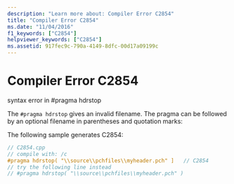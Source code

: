 ```yaml
---
description: "Learn more about: Compiler Error C2854"
title: "Compiler Error C2854"
ms.date: "11/04/2016"
f1_keywords: ["C2854"]
helpviewer_keywords: ["C2854"]
ms.assetid: 917fec9c-790a-4149-8dfc-00d17a09199c
---
```

# Compiler Error C2854

syntax error in #pragma hdrstop

The `#pragma hdrstop` gives an invalid filename. The pragma can be followed by an optional filename in parentheses and quotation marks:

The following sample generates C2854:

```cpp
// C2854.cpp
// compile with: /c
#pragma hdrstop( "\\source\\pchfiles\\myheader.pch" ]   // C2854
// try the following line instead
// #pragma hdrstop( "\\source\\pchfiles\\myheader.pch" )
```
